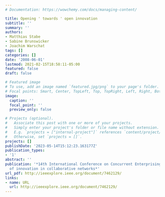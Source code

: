 ```yaml
---
# Documentation: https://wowchemy.com/docs/managing-content/

title: Opening ' towards ' open innovation
subtitle: ''
summary: ''
authors:
- Matthias Stabe
- Sabine Brunswicker
- Joachim Warschat
tags: []
categories: []
date: '2008-06-01'
lastmod: 2021-02-15T18:58:11-05:00
featured: false
draft: false

# Featured image
# To use, add an image named `featured.jpg/png` to your page's folder.
# Focal points: Smart, Center, TopLeft, Top, TopRight, Left, Right, BottomLeft, Bottom, BottomRight.
image:
  caption: ''
  focal_point: ''
  preview_only: false

# Projects (optional).
#   Associate this post with one or more of your projects.
#   Simply enter your project's folder or file name without extension.
#   E.g. `projects = ["internal-project"]` references `content/project/deep-learning/index.md`.
#   Otherwise, set `projects = []`.
projects: []
publishDate: '2023-05-14T15:12:23.163177Z'
publication_types:
- '1'
abstract: ''
publication: '*14th International Conference on Concurrent Enterprising. A new wave
  of innovation in collaborative networks*'
url_pdf: http://ieeexplore.ieee.org/document/7462129/
links:
- name: URL
  url: http://ieeexplore.ieee.org/document/7462129/
---
```

